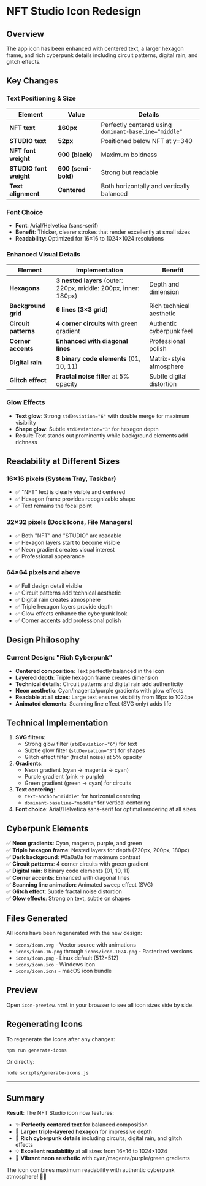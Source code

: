 # NFT Studio Icon Redesign

## Overview
The app icon has been enhanced with centered text, a larger hexagon frame, and rich cyberpunk details including circuit patterns, digital rain, and glitch effects.

## Key Changes

### Text Positioning & Size
| Element | Value | Details |
|---------|-------|---------|
| **NFT text** | **160px** | Perfectly centered using `dominant-baseline="middle"` |
| **STUDIO text** | **52px** | Positioned below NFT at y=340 |
| **NFT font weight** | **900 (black)** | Maximum boldness |
| **STUDIO font weight** | **600 (semi-bold)** | Strong but readable |
| **Text alignment** | **Centered** | Both horizontally and vertically balanced |

### Font Choice
- **Font**: Arial/Helvetica (sans-serif)
- **Benefit**: Thicker, clearer strokes that render excellently at small sizes
- **Readability**: Optimized for 16×16 to 1024×1024 resolutions

### Enhanced Visual Details
| Element | Implementation | Benefit |
|---------|---------------|---------|
| **Hexagons** | **3 nested layers** (outer: 220px, middle: 200px, inner: 180px) | Depth and dimension |
| **Background grid** | **6 lines (3×3 grid)** | Rich technical aesthetic |
| **Circuit patterns** | **4 corner circuits** with green gradient | Authentic cyberpunk feel |
| **Corner accents** | **Enhanced with diagonal lines** | Professional polish |
| **Digital rain** | **8 binary code elements** (01, 10, 11) | Matrix-style atmosphere |
| **Glitch effect** | **Fractal noise filter** at 5% opacity | Subtle digital distortion |

### Glow Effects
- **Text glow**: Strong `stdDeviation="6"` with double merge for maximum visibility
- **Shape glow**: Subtle `stdDeviation="3"` for hexagon depth
- **Result**: Text stands out prominently while background elements add richness

## Readability at Different Sizes

### 16×16 pixels (System Tray, Taskbar)
- ✅ "NFT" text is clearly visible and centered
- ✅ Hexagon frame provides recognizable shape
- ✅ Text remains the focal point

### 32×32 pixels (Dock Icons, File Managers)
- ✅ Both "NFT" and "STUDIO" are readable
- ✅ Hexagon layers start to become visible
- ✅ Neon gradient creates visual interest
- ✅ Professional appearance

### 64×64 pixels and above
- ✅ Full design detail visible
- ✅ Circuit patterns add technical aesthetic
- ✅ Digital rain creates atmosphere
- ✅ Triple hexagon layers provide depth
- ✅ Glow effects enhance the cyberpunk look
- ✅ Corner accents add professional polish

## Design Philosophy

### Current Design: "Rich Cyberpunk"
- **Centered composition**: Text perfectly balanced in the icon
- **Layered depth**: Triple hexagon frame creates dimension
- **Technical details**: Circuit patterns and digital rain add authenticity
- **Neon aesthetic**: Cyan/magenta/purple gradients with glow effects
- **Readable at all sizes**: Large text ensures visibility from 16px to 1024px
- **Animated elements**: Scanning line effect (SVG only) adds life

## Technical Implementation

1. **SVG filters**: 
   - Strong glow filter (`stdDeviation="6"`) for text
   - Subtle glow filter (`stdDeviation="3"`) for shapes
   - Glitch effect filter (fractal noise) at 5% opacity
2. **Gradients**:
   - Neon gradient (cyan → magenta → cyan)
   - Purple gradient (pink → purple)
   - Green gradient (green → cyan) for circuits
3. **Text centering**: 
   - `text-anchor="middle"` for horizontal centering
   - `dominant-baseline="middle"` for vertical centering
4. **Font choice**: Arial/Helvetica sans-serif for optimal rendering at all sizes

## Cyberpunk Elements

✅ **Neon gradients**: Cyan, magenta, purple, and green  
✅ **Triple hexagon frame**: Nested layers for depth (220px, 200px, 180px)  
✅ **Dark background**: #0a0a0a for maximum contrast  
✅ **Circuit patterns**: 4 corner circuits with green gradient  
✅ **Digital rain**: 8 binary code elements (01, 10, 11)  
✅ **Corner accents**: Enhanced with diagonal lines  
✅ **Scanning line animation**: Animated sweep effect (SVG)  
✅ **Glitch effect**: Subtle fractal noise distortion  
✅ **Glow effects**: Strong on text, subtle on shapes  

## Files Generated

All icons have been regenerated with the new design:
- `icons/icon.svg` - Vector source with animations
- `icons/icon-16.png` through `icons/icon-1024.png` - Rasterized versions
- `icons/icon.png` - Linux default (512×512)
- `icons/icon.ico` - Windows icon
- `icons/icon.icns` - macOS icon bundle

## Preview

Open `icon-preview.html` in your browser to see all icon sizes side by side.

## Regenerating Icons

To regenerate the icons after any changes:

```bash
npm run generate-icons
```

Or directly:

```bash
node scripts/generate-icons.js
```

---

## Summary

**Result**: The NFT Studio icon now features:
- ✨ **Perfectly centered text** for balanced composition
- 🔷 **Larger triple-layered hexagon** for impressive depth
- 🎨 **Rich cyberpunk details** including circuits, digital rain, and glitch effects
- 💡 **Excellent readability** at all sizes from 16×16 to 1024×1024
- 🌈 **Vibrant neon aesthetic** with cyan/magenta/purple/green gradients

The icon combines maximum readability with authentic cyberpunk atmosphere! 🚀✨